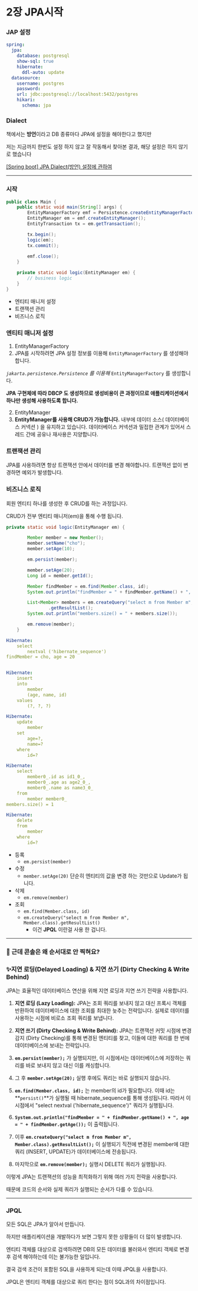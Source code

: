 # 2장 JPA시작

### JAP 설정

```yaml
spring:
  jpa:
    database: postgresql
    show-sql: true
    hibernate:
      ddl-auto: update
  datasource:
    username: postgres
    password: 
    url: jdbc:postgresql://localhost:5432/postgres
    hikari:
      schema: jpa
```

### Dialect

책에서는 **방언**이라고 DB 종류마다 JPA에 설정을 해야한다고 했지만

저는 지금까지 한번도 설정 하지 않고 잘 작동해서 찾아본 결과, 해당 설정은 하지 않기로 했습니다

[[Spring boot] JPA Dialect(방언) 설정에 관하여](https://velog.io/@lehdqlsl/Spring-boot-JPA-Dialect방언-설정에-관하여)

---

### 시작

```java
public class Main {
    public static void main(String[] args) {
        EntityManagerFactory emf = Persistence.createEntityManagerFactory("member");
        EntityManager em = emf.createEntityManager();
        EntityTransaction tx = em.getTransaction();

        tx.begin();
        logic(em);
        tx.commit();
        
        emf.close();
    }

    private static void logic(EntityManager em) {
        // business logic
    }
}
```

- 엔티티 매니저 설정
- 트랜잭션 관리
- 비즈니스 로직

### 엔티티 매니저 설정

1. EntityManagerFactory
  1. JPA를 시작하려면 JPA 설정 정보를 이용해 `EntityManagerFactory` 를 생성해야 합니다.

   *`jakarta.persistence.Persistence` 를 이용해*  `EntityManagerFactory` 를 생성합니다.

   **JPA 구현체에 따라 DBCP 도 생성하므로 생성비용이 큰 과정이므로 애플리케이션에서 하나만 생성해 사용하도록 합니다.**

2. EntityManager
  1. **EntityManager를 사용해 CRUD가 가능합니다.** 내부에 데이터 소스( 데이터베이스 커넥션 ) 을 유지하고 있습니다. 데이터베이스 커넥션과 밀접한 관계가 있어서 스레드 간에 공유나 재사용은 지양합니다.

### 트랜잭션 관리

JPA를 사용하려면 항상 트랜잭션 안에서 데이터를 변경 해야합니다. 트랜잭션 없이 변경하면 예외가 발생합니다.

### 비즈니스 로직

회원 엔티티 하나를 생성한 후 CRUD를 하는 과정입니다.

CRUD가 전부 엔티티 매니저(em)을 통해 수행 됩니다.

```java
private static void logic(EntityManager em) {

        Member member = new Member();
        member.setName("cho");
        member.setAge(10);

        em.persist(member);

        member.setAge(20);
        Long id = member.getId();

        Member findMember = em.find(Member.class, id);
        System.out.println("findMember = " + findMember.getName() + ", age = " + findMember.getAge());

        List<Member> members = em.createQuery("select m from Member m", Member.class)
                .getResultList();
        System.out.println("members.size() = " + members.size());

        em.remove(member);
    }
```

```yaml
Hibernate: 
    select
        nextval ('hibernate_sequence')
findMember = cho, age = 20
```

```yaml

Hibernate: 
    insert 
    into
        member
        (age, name, id) 
    values
        (?, ?, ?)
```

```yaml
Hibernate: 
    update
        member 
    set
        age=?,
        name=? 
    where
        id=?
```

```yaml
Hibernate: 
    select
        member0_.id as id1_0_,
        member0_.age as age2_0_,
        member0_.name as name3_0_ 
    from
        member member0_
members.size() = 1
```

```yaml
Hibernate: 
    delete 
    from
        member 
    where
        id=?
```

- 등록
  - `em.persist(member)`
- 수정
  - `member.setAge(20)` 단순히 엔티티의 값을 변경 하는 것만으로 Update가 됩니다.
- 삭제
  - `em.remove(member)`
- 조회
  - `em.find(Member.class, id)`
  - `em.createQuery("select m from Member m", Member.class).getResultList()`
    - 이건 **JPQL** 이란걸 사용 한 겁니다.

---

### 🤔 근데 콘솔은 왜 순서대로 안 찍혀요?

### ✨지연 로딩(Delayed Loading) & **지연 쓰기 (Dirty Checking & Write Behind)**

JPA는 효율적인 데이터베이스 연산을 위해 지연 로딩과 지연 쓰기 전략을 사용합니다.

1. **지연 로딩 (Lazy Loading):** JPA는 조회 쿼리를 보내지 않고 대신 프록시 객체를 반환하여 데이터베이스에 대한 조회를 최대한 늦추는 전략입니다. 실제로 데이터를 사용하는 시점에 비로소 조회 쿼리를 보냅니다.
2. **지연 쓰기 (Dirty Checking & Write Behind):** JPA는 트랜잭션 커밋 시점에 변경 감지 (Dirty Checking)를 통해 변경된 엔티티를 찾고, 이들에 대한 쿼리를 한 번에 데이터베이스에 보내는 전략입니다.

1.  **`em.persist(member);`** 가 실행되지만, 이 시점에서는 데이터베이스에 저장하는 쿼리를 바로 보내지 않고 대신 이를 캐싱합니다.
2. 그 후 **`member.setAge(20);`** 실행 후에도 쿼리는 바로 실행되지 않습니다.
3. **`em.find(Member.class, id);`** 는 member의 id가 필요합니다. 이때 id는 **`persist()`**가 실행될 때 hibernate_sequence를 통해 생성됩니다. 따라서 이 시점에서 "select nextval ('hibernate_sequence')" 쿼리가 실행됩니다.
4. **`System.out.println("findMember = " + findMember.getName() + ", age = " + findMember.getAge());`** 이 출력됩니다.
5. 이후 **`em.createQuery("select m from Member m", Member.class).getResultList();`** 이 실행되기 직전에 변경된 member에 대한 쿼리 (INSERT, UPDATE)가 데이터베이스에 전송됩니다.
6. 마지막으로 **`em.remove(member);`** 실행시 DELETE 쿼리가 실행됩니다.

이렇게 JPA는 트랜잭션의 성능을 최적화하기 위해 여러 가지 전략을 사용합니다.

때문에 코드의 순서와 실제 쿼리가 실행되는 순서가 다를 수 있습니다.

---

### JPQL

모든 SQL은 JPA가 알아서 만듭니다.

하지만 애플리케이션을 개발하다가 보면 그렇지 못한 상황들이 더 많이 발생합니다.

엔티티 객체를 대상으로 검색하려면 DB의 모든 데이터를 불러와서 엔티티 객체로 변경 후 검색 해야하는데 이는 불가능한 일입니다.

결국 검색 조건이 포함된 SQL을 사용하게 되는데 이때 JPQL을 사용합니다.

JPQL은 엔티티 객체를 대상으로 쿼리 한다는 점이 SQL과의 차이점입니다.
